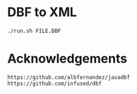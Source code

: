 # DBF to XML

    ./run.sh FILE.DBF

# Acknowledgements

    https://github.com/albfernandez/javadbf
    https://github.com/infused/dbf
